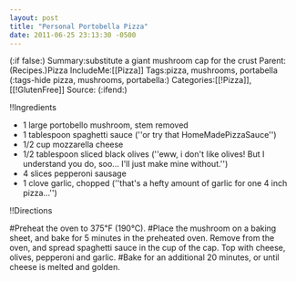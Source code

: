 ```yaml
---
layout: post
title: "Personal Portobella Pizza"
date: 2011-06-25 23:13:30 -0500
---
```

(:if false:)
Summary:substitute a giant mushroom cap for the crust
Parent:(Recipes.)Pizza
IncludeMe:[[Pizza]]
Tags:pizza, mushrooms, portabella
(:tags-hide pizza, mushrooms, portabella:)
Categories:[[!Pizza]], [[!GlutenFree]]
Source:
(:ifend:)



!!Ingredients

* 1 large portobello mushroom, stem removed
* 1 tablespoon spaghetti sauce (''or try that HomeMadePizzaSauce'')
* 1/2 cup mozzarella cheese
* 1/2 tablespoon sliced black olives (''eww, i don't like olives! But I understand you do, soo... I'll just make mine without.'')
* 4 slices pepperoni sausage
* 1 clove garlic, chopped (''that's a hefty amount of garlic for one 4 inch pizza...'')

!!Directions

#Preheat the oven to 375&#x2109; (190&#x2103;).
#Place the mushroom on a baking sheet, and bake for 5 minutes in the preheated oven. Remove from the oven, and spread spaghetti sauce in the cup of the cap. Top with cheese, olives, pepperoni and garlic.
#Bake for an additional 20 minutes, or until cheese is melted and golden.

